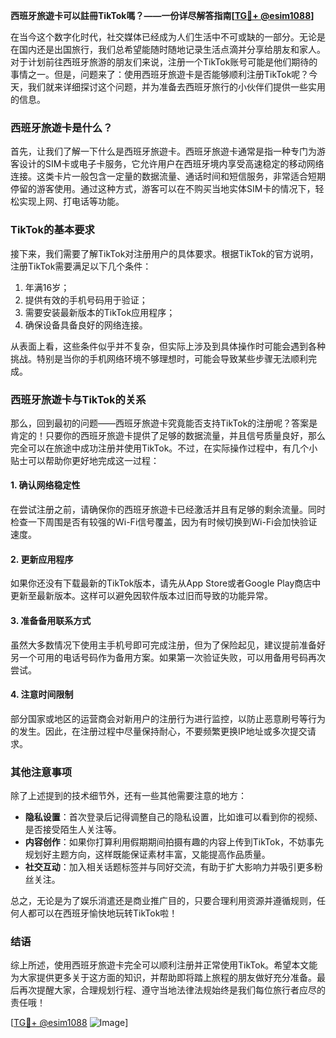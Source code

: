 **西班牙旅遊卡可以註冊TikTok嗎？——一份详尽解答指南[[TG💪+ @esim1088](https://t.me/s/esim1088)]**

在当今这个数字化时代，社交媒体已经成为人们生活中不可或缺的一部分。无论是在国内还是出国旅行，我们总希望能随时随地记录生活点滴并分享给朋友和家人。对于计划前往西班牙旅游的朋友们来说，注册一个TikTok账号可能是他们期待的事情之一。但是，问题来了：使用西班牙旅遊卡是否能够顺利注册TikTok呢？今天，我们就来详细探讨这个问题，并为准备去西班牙旅行的小伙伴们提供一些实用的信息。

### 西班牙旅遊卡是什么？

首先，让我们了解一下什么是西班牙旅遊卡。西班牙旅遊卡通常是指一种专门为游客设计的SIM卡或电子卡服务，它允许用户在西班牙境内享受高速稳定的移动网络连接。这类卡片一般包含一定量的数据流量、通话时间和短信服务，非常适合短期停留的游客使用。通过这种方式，游客可以在不购买当地实体SIM卡的情况下，轻松实现上网、打电话等功能。

### TikTok的基本要求

接下来，我们需要了解TikTok对注册用户的具体要求。根据TikTok的官方说明，注册TikTok需要满足以下几个条件：
1. 年满16岁；
2. 提供有效的手机号码用于验证；
3. 需要安装最新版本的TikTok应用程序；
4. 确保设备具备良好的网络连接。

从表面上看，这些条件似乎并不复杂，但实际上涉及到具体操作时可能会遇到各种挑战。特别是当你的手机网络环境不够理想时，可能会导致某些步骤无法顺利完成。

### 西班牙旅遊卡与TikTok的关系

那么，回到最初的问题——西班牙旅遊卡究竟能否支持TikTok的注册呢？答案是肯定的！只要你的西班牙旅遊卡提供了足够的数据流量，并且信号质量良好，那么完全可以在旅途中成功注册并使用TikTok。不过，在实际操作过程中，有几个小贴士可以帮助你更好地完成这一过程：

#### 1. 确认网络稳定性
在尝试注册之前，请确保你的西班牙旅遊卡已经激活并且有足够的剩余流量。同时检查一下周围是否有较强的Wi-Fi信号覆盖，因为有时候切换到Wi-Fi会加快验证速度。

#### 2. 更新应用程序
如果你还没有下载最新的TikTok版本，请先从App Store或者Google Play商店中更新至最新版本。这样可以避免因软件版本过旧而导致的功能异常。

#### 3. 准备备用联系方式
虽然大多数情况下使用主手机号即可完成注册，但为了保险起见，建议提前准备好另一个可用的电话号码作为备用方案。如果第一次验证失败，可以用备用号码再次尝试。

#### 4. 注意时间限制
部分国家或地区的运营商会对新用户的注册行为进行监控，以防止恶意刷号等行为的发生。因此，在注册过程中尽量保持耐心，不要频繁更换IP地址或多次提交请求。

### 其他注意事项

除了上述提到的技术细节外，还有一些其他需要注意的地方：

- **隐私设置**：首次登录后记得调整自己的隐私设置，比如谁可以看到你的视频、是否接受陌生人关注等。
- **内容创作**：如果你打算利用假期期间拍摄有趣的内容上传到TikTok，不妨事先规划好主题方向，这样既能保证素材丰富，又能提高作品质量。
- **社交互动**：加入相关话题标签并与同好交流，有助于扩大影响力并吸引更多粉丝关注。

总之，无论是为了娱乐消遣还是商业推广目的，只要合理利用资源并遵循规则，任何人都可以在西班牙愉快地玩转TikTok啦！

### 结语

综上所述，使用西班牙旅遊卡完全可以顺利注册并正常使用TikTok。希望本文能为大家提供更多关于这方面的知识，并帮助即将踏上旅程的朋友做好充分准备。最后再次提醒大家，合理规划行程、遵守当地法律法规始终是我们每位旅行者应尽的责任哦！

[[TG💪+ @esim1088](https://t.me/s/esim1088) ![Image](https://i.postimg.cc/4NQfJmqS/Snipaste-2025-05-13-00-14-12.png)]